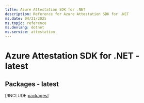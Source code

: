 ```yaml
---
title: Azure Attestation SDK for .NET
description: Reference for Azure Attestation SDK for .NET
ms.date: 04/21/2025
ms.topic: reference
ms.devlang: dotnet
ms.service: attestation
---
```

# Azure Attestation SDK for .NET - latest
## Packages - latest
[!INCLUDE [packages](attestation-index.md)]